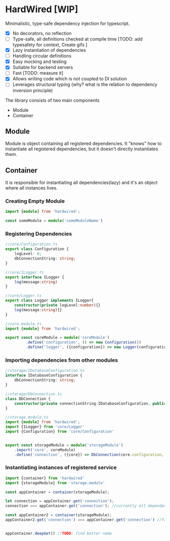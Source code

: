 # HardWired [WIP]


Minimalistic, type-safe dependency injection for typescript.

- [x] No decorators, no reflection
- [ ] Type-safe, all definitions checked at compile time [TODO: add typesafety for context, Create gifs ] 
- [x] Lazy instantiation of dependencies
- [ ] Handling circular definitions
- [x] Easy mocking and testing
- [x] Suitable for backend servers 
- [ ] Fast [TODO: measure it]
- [x] Allows writing code which is not coupled to DI solution
- [ ] Leverages structural typing (why? what is the relation to dependency inversion principle) 
 
The library consists of two main components
- Module
- Container

## Module
Module is object containing all registered dependencies. It "knows" how to instantiate all registered dependencies, but it doesn't directly instantiates them.

## Container
It is responsible for instantiating all dependencies(lazy) and it's an object where all instances lives. 

### Creating Empty Module
```typescript
import {module} from 'hardwired';

const someModule = module('someModuleName')
```


### Registering Dependencies

```typescript
//core/Configuration.ts
export class Configuration {
    logLevel: 0;
    dbConnectionString: string;
}

//core/ILogger.ts
export interface ILogger {
    log(message:string)
}

//core/Logger.ts
export class Logger implements ILogger{
    constructor(private logLevel:number){}
    log(message:string){}
}

//core.module.ts
import {module} from 'hardwired';

export const coreModule = module('coreModule')
         .define('configuration', () => new Configuration())
         .define('logger', ({configuration}) => new Logger(configuration.logLevel))
```

### Importing dependencies from other modules

```typescript
//storage/IDatabaseConfiguration.ts
interface IDatabaseConfiguration {
    dbConnectionString: string;
}

//storage/DbConnection.ts
class DbConnection {
    constructor(private connectionString:IDatabaseConfiguration, public logger:ILogger){}
}

//storage.module.ts
import {module} from 'hardwired';
import {ILogger} from 'core/Logger'
import {Configuration} from 'core/Configuration'


export const storageModule = module('storageModule')
    .import('core', coreModule)
    .define('connection', ({core}) => DbConnection(core.configuration, core.logger)) 
```

### Instantiating instances of registered service

```typescript
import {container} from 'hardwired'
import {storageModule} from 'storage.module'

const appContainer = container(storageModule);

let connection = appContainer.get('connection');
connection === appContainer.get('connection'); //currently all dependencies all singletons (in scope of single container instance)

const appContainer2 = container(storageModule);
appContainer2.get('connection') === appContainer.get('connection') //false


appContainer.deepGet() //TODO: find better name

```

 